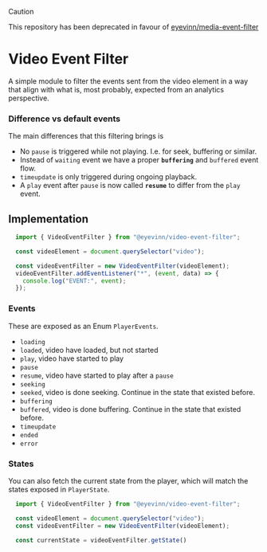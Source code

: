 > [!CAUTION]
> This repository has been deprecated in favour of [eyevinn/media-event-filter](https://github.com/Eyevinn/media-event-filter "Media Event Filter")

Video Event Filter
===

A simple module to filter the events sent from the video element in a way that align with what is, most probably, expected from an analytics perspective.

### Difference vs default events

The main differences that this filtering brings is

- No `pause` is triggered while not playing. I.e. for seek, buffering or similar.
- Instead of `waiting` event we have a proper **`buffering`** and `buffered` event flow.
- `timeupdate` is only triggered during ongoing playback.
- A `play` event after `pause` is now called **`resume`** to differ from the `play` event.

## Implementation

```js
  import { VideoEventFilter } from "@eyevinn/video-event-filter";

  const videoElement = document.querySelector("video");

  const videoEventFilter = new VideoEventFilter(videoElement);
  videoEventFilter.addEventListener("*", (event, data) => {
    console.log("EVENT:", event);
  });
```

### Events

These are exposed as an Enum `PlayerEvents`.

- `loading`
- `loaded`, video have loaded, but not started
- `play`, video have started to play
- `pause`
- `resume`, video have started to play after a `pause`
- `seeking`
- `seeked`, video is done seeking. Continue in the state that existed before.
- `buffering`
- `buffered`, video is done buffering. Continue in the state that existed before.
- `timeupdate`
- `ended`
- `error`

### States

You can also fetch the current state from the player, which will match the states exposed in `PlayerState`.

```js
  import { VideoEventFilter } from "@eyevinn/video-event-filter";

  const videoElement = document.querySelector("video");
  const videoEventFilter = new VideoEventFilter(videoElement);

  const currentState = videoEventFilter.getState()
```
